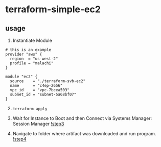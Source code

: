 # terraform-simple-ec2

## usage

1. Instantiate Module
```
# this is an example
provider "aws" {
  region  = "us-west-2"
  profile = "malachi"
}

module "ec2" {
  source    = "./terraform-svb-ec2"
  name      = "c4ep-2656"
  vpc_id    = "vpc-7bcea503"
  subnet_id = "subnet-5a68bf07"
}
```
2. `terraform apply`

3. Wait for Instance to Boot and then Connect via Systems Manager: Session Manager
[!step3](./images/step3.png)

4. Navigate to folder where artifact was downloaded and run program.
[!step4](./images/step4.png)
